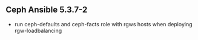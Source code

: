 ## Ceph Ansible 5.3.7-2

* run ceph-defaults and ceph-facts role with rgws hosts when deploying rgw-loadbalancing